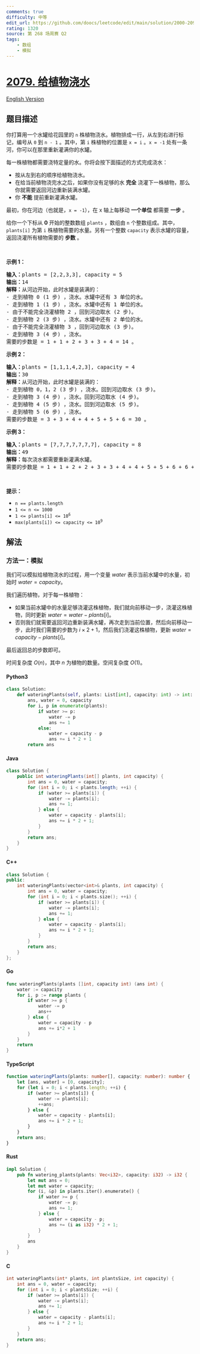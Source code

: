 ```yaml
---
comments: true
difficulty: 中等
edit_url: https://github.com/doocs/leetcode/edit/main/solution/2000-2099/2079.Watering%20Plants/README.md
rating: 1320
source: 第 268 场周赛 Q2
tags:
    - 数组
    - 模拟
---
```


<!-- problem:start -->

# [2079. 给植物浇水](https://leetcode.cn/problems/watering-plants)

[English Version](/solution/2000-2099/2079.Watering%20Plants/README_EN.md)

## 题目描述

<!-- description:start -->

<p>你打算用一个水罐给花园里的 <code>n</code> 株植物浇水。植物排成一行，从左到右进行标记，编号从 <code>0</code> 到 <code>n - 1</code> 。其中，第 <code>i</code> 株植物的位置是 <code>x = i</code> 。<code>x = -1</code>&nbsp;处有一条河，你可以在那里重新灌满你的水罐。</p>

<p>每一株植物都需要浇特定量的水。你将会按下面描述的方式完成浇水：</p>

<ul>
	<li>按从左到右的顺序给植物浇水。</li>
	<li>在给当前植物浇完水之后，如果你没有足够的水 <strong>完全</strong> 浇灌下一株植物，那么你就需要返回河边重新装满水罐。</li>
	<li>你 <strong>不能</strong> 提前重新灌满水罐。</li>
</ul>

<p>最初，你在河边（也就是，<code>x = -1</code>），在 x 轴上每移动 <strong>一个单位</strong>&nbsp;都需要 <strong>一步</strong> 。</p>

<p>给你一个下标从 <strong>0</strong> 开始的整数数组 <code>plants</code> ，数组由 <code>n</code> 个整数组成。其中，<code>plants[i]</code> 为第 <code>i</code> 株植物需要的水量。另有一个整数 <code>capacity</code> 表示水罐的容量，返回浇灌所有植物需要的 <strong>步数</strong> 。</p>

<p>&nbsp;</p>

<p><strong>示例 1：</strong></p>

<pre>
<strong>输入：</strong>plants = [2,2,3,3], capacity = 5
<strong>输出：</strong>14
<strong>解释：</strong>从河边开始，此时水罐是装满的：
- 走到植物 0 (1 步) ，浇水。水罐中还有 3 单位的水。
- 走到植物 1 (1 步) ，浇水。水罐中还有 1 单位的水。
- 由于不能完全浇灌植物 2 ，回到河边取水 (2 步)。
- 走到植物 2 (3 步) ，浇水。水罐中还有 2 单位的水。
- 由于不能完全浇灌植物 3 ，回到河边取水 (3 步)。
- 走到植物 3 (4 步) ，浇水。
需要的步数是 = 1 + 1 + 2 + 3 + 3 + 4 = 14 。
</pre>

<p><strong>示例 2：</strong></p>

<pre>
<strong>输入：</strong>plants = [1,1,1,4,2,3], capacity = 4
<strong>输出：</strong>30
<strong>解释：</strong>从河边开始，此时水罐是装满的：
- 走到植物 0，1，2 (3 步) ，浇水。回到河边取水 (3 步)。
- 走到植物 3 (4 步) ，浇水。回到河边取水 (4 步)。
- 走到植物 4 (5 步) ，浇水。回到河边取水 (5 步)。
- 走到植物 5 (6 步) ，浇水。
需要的步数是 = 3 + 3 + 4 + 4 + 5 + 5 + 6 = 30 。</pre>

<p><strong>示例 3：</strong></p>

<pre>
<strong>输入：</strong>plants = [7,7,7,7,7,7,7], capacity = 8
<strong>输出：</strong>49
<strong>解释：</strong>每次浇水都需要重新灌满水罐。
需要的步数是 = 1 + 1 + 2 + 2 + 3 + 3 + 4 + 4 + 5 + 5 + 6 + 6 + 7 = 49 。
</pre>

<p>&nbsp;</p>

<p><strong>提示：</strong></p>

<ul>
	<li><code>n == plants.length</code></li>
	<li><code>1 &lt;= n &lt;= 1000</code></li>
	<li><code>1 &lt;= plants[i] &lt;= 10<sup>6</sup></code></li>
	<li><code>max(plants[i]) &lt;= capacity &lt;= 10<sup>9</sup></code></li>
</ul>

<!-- description:end -->

## 解法

<!-- solution:start -->

### 方法一：模拟

我们可以模拟给植物浇水的过程，用一个变量 $\textit{water}$ 表示当前水罐中的水量，初始时 $\textit{water} = \textit{capacity}$。

我们遍历植物，对于每一株植物：

-   如果当前水罐中的水量足够浇灌这株植物，我们就向前移动一步，浇灌这株植物，同时更新 $\textit{water} = \textit{water} - \textit{plants}[i]$。
-   否则我们就需要返回河边重新装满水罐，再次走到当前位置，然后向前移动一步，此时我们需要的步数为 $i \times 2 + 1$，然后我们浇灌这株植物，更新 $\textit{water} = \textit{capacity} - \textit{plants}[i]$。

最后返回总的步数即可。

时间复杂度 $O(n)$，其中 $n$ 为植物的数量。空间复杂度 $O(1)$。

<!-- tabs:start -->

#### Python3

```python
class Solution:
    def wateringPlants(self, plants: List[int], capacity: int) -> int:
        ans, water = 0, capacity
        for i, p in enumerate(plants):
            if water >= p:
                water -= p
                ans += 1
            else:
                water = capacity - p
                ans += i * 2 + 1
        return ans
```

#### Java

```java
class Solution {
    public int wateringPlants(int[] plants, int capacity) {
        int ans = 0, water = capacity;
        for (int i = 0; i < plants.length; ++i) {
            if (water >= plants[i]) {
                water -= plants[i];
                ans += 1;
            } else {
                water = capacity - plants[i];
                ans += i * 2 + 1;
            }
        }
        return ans;
    }
}
```

#### C++

```cpp
class Solution {
public:
    int wateringPlants(vector<int>& plants, int capacity) {
        int ans = 0, water = capacity;
        for (int i = 0; i < plants.size(); ++i) {
            if (water >= plants[i]) {
                water -= plants[i];
                ans += 1;
            } else {
                water = capacity - plants[i];
                ans += i * 2 + 1;
            }
        }
        return ans;
    }
};
```

#### Go

```go
func wateringPlants(plants []int, capacity int) (ans int) {
	water := capacity
	for i, p := range plants {
		if water >= p {
			water -= p
			ans++
		} else {
			water = capacity - p
			ans += i*2 + 1
		}
	}
	return
}
```

#### TypeScript

```ts
function wateringPlants(plants: number[], capacity: number): number {
    let [ans, water] = [0, capacity];
    for (let i = 0; i < plants.length; ++i) {
        if (water >= plants[i]) {
            water -= plants[i];
            ++ans;
        } else {
            water = capacity - plants[i];
            ans += i * 2 + 1;
        }
    }
    return ans;
}
```

#### Rust

```rust
impl Solution {
    pub fn watering_plants(plants: Vec<i32>, capacity: i32) -> i32 {
        let mut ans = 0;
        let mut water = capacity;
        for (i, &p) in plants.iter().enumerate() {
            if water >= p {
                water -= p;
                ans += 1;
            } else {
                water = capacity - p;
                ans += (i as i32) * 2 + 1;
            }
        }
        ans
    }
}
```

#### C

```c
int wateringPlants(int* plants, int plantsSize, int capacity) {
    int ans = 0, water = capacity;
    for (int i = 0; i < plantsSize; ++i) {
        if (water >= plants[i]) {
            water -= plants[i];
            ans += 1;
        } else {
            water = capacity - plants[i];
            ans += i * 2 + 1;
        }
    }
    return ans;
}
```

<!-- tabs:end -->

<!-- solution:end -->

<!-- problem:end -->
